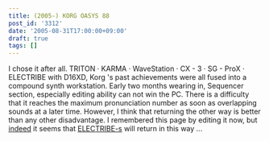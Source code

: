 ```yaml
---
title: (2005-) KORG OASYS 88
post_id: '3312'
date: '2005-08-31T17:00:00+09:00'
draft: true
tags: []
---
```


I chose it after all. TRITON · KARMA · WaveStation · CX - 3 · SG - ProX · ELECTRIBE with D16XD, Korg 's past achievements were all fused into a compound synth workstation. Early two months wearing in, Sequencer section, especially editing ability can not win the PC. There is a difficulty that it reaches the maximum pronunciation number as soon as overlapping sounds at a later time. However, I think that returning the other way is better than any other disadvantage. I remembered this page by editing it now, but [indeed](https://danmaq.com/electribe-s) it seems that [ELECTRIBE-s](https://danmaq.com/electribe-s) will return in this way ...
